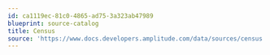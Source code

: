 ```yaml
---
id: ca1119ec-81c0-4865-ad75-3a323ab47989
blueprint: source-catalog
title: Census
source: 'https://www.docs.developers.amplitude.com/data/sources/census'
---
```

